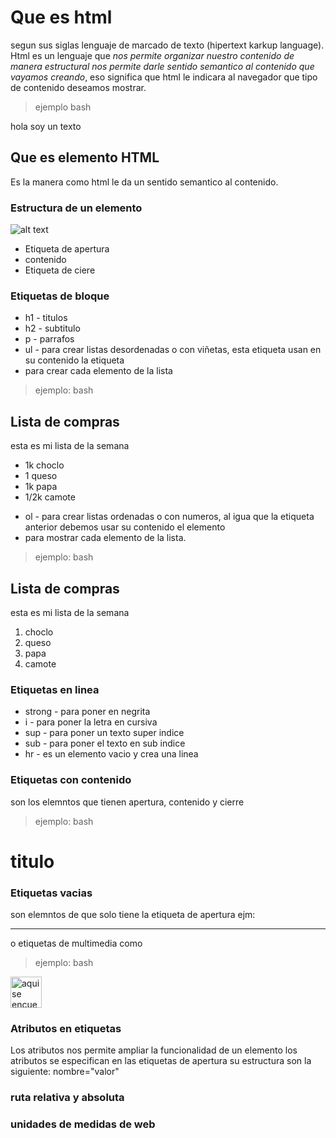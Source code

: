 # Que es html
segun sus siglas lenguaje de marcado de texto (hipertext karkup language).
Html es un lenguaje que *nos permite organizar nuestro contenido de manera estructural nos permite darle sentido semantico al contenido que vayamos creando*, eso significa que html le indicara al navegador que tipo de contenido deseamos mostrar.
>ejemplo
bash
<p>hola soy un texto</p>

## Que es elemento HTML
Es la manera como html le da un sentido semantico al contenido.

### Estructura de un elemento 
![alt text](image.png)
- Etiqueta de apertura
- contenido
- Etiqueta de ciere

### Etiquetas de bloque
- h1 - titulos
- h2 - subtitulo
- p - parrafos
- ul - para crear listas desordenadas o con viñetas, esta etiqueta usan en su contenido la etiqueta <li> para crear cada elemento de la lista
> ejemplo:
bash
<h2>Lista de compras</h2>
<p>esta es mi lista de la semana</p>
<ul>
    <li> 1k choclo</li>
    <li> 1 queso</li>
    <li> 1k papa</li>
    <li> 1/2k camote</li>
</ul>

- ol - para crear listas ordenadas o con numeros, al igua que la etiqueta  anterior debemos usar su contenido el elemento <li> para mostrar cada elemento de la lista.
> ejemplo:
bash
<h2>Lista de compras</h2>
<p>esta es mi lista de la semana</p>
<ol>
    <li> choclo</li>
    <li> queso</li>
    <li> papa</li>
    <li> camote</li>
</ol>

### Etiquetas en linea 
- strong - para poner en negrita
- i - para poner la letra en cursiva
- sup - para poner un texto super indice
- sub - para poner el texto en sub indice
- hr - es un elemento vacio y crea una linea
### Etiquetas con contenido 
son los elemntos que tienen apertura, contenido y cierre
> ejemplo:
bash
<h1>titulo</h1>

### Etiquetas vacias
son elemntos de que solo tiene la etiqueta de apertura ejm:<hr> o etiquetas de multimedia como <img>
>ejemplo:
bash
<img src="" alt="aqui se encuenta la imagen de goku" width="50px">

### Atributos en etiquetas
Los atributos nos permite ampliar la funcionalidad de un elemento los atributos se especifican en las etiquetas de apertura su estructura son la siguiente:
nombre="valor"
### ruta relativa y absoluta
### unidades de medidas de web